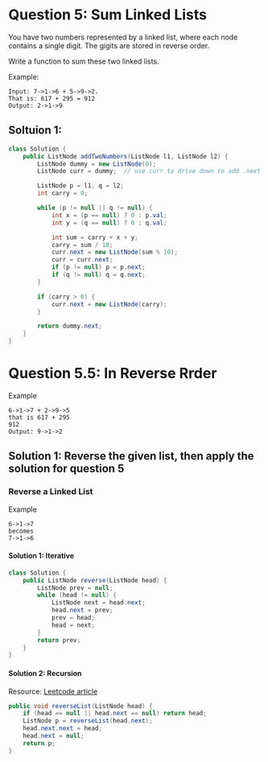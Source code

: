 # Question 5: Sum Linked Lists

You have two numbers represented by a linked list, where each node contains a single digit. The gigits are stored in reverse order. 

Write a function to sum these two linked lists.

Example:

```
Input: 7->1->6 + 5->9->2.
That is: 617 + 295 = 912
Output: 2->1->9
```

## Soltuion 1:

```java
class Solution {
    public ListNode addTwoNumbers(ListNode l1, ListNode l2) {
        ListNode dummy = new ListNode(0);
        ListNode curr = dummy;  // use curr to drive down to add .next

        ListNode p = l1, q = l2;
        int carry = 0;

        while (p != null || q != null) {
            int x = (p == null) ? 0 : p.val;
            int y = (q == null) ? 0 : q.val;

            int sum = carry + x + y;
            carry = sum / 10;
            curr.next = new ListNode(sum % 10);
            curr = curr.next;
            if (p != null) p = p.next;
            if (q != null) q = q.next;
        }

        if (carry > 0) {
            curr.next = new ListNode(carry);
        }

        return dummy.next;
    }
}
```

# Question 5.5:  In Reverse Rrder

Example

```
6->1->7 + 2->9->5
that is 617 + 295
912
Output: 9->1->2
```

## Solution 1: Reverse the given list, then apply the solution for question 5

### Reverse a Linked List

Example

```
6->1->7
becomes
7->1->6
```

#### Solution 1: Iterative

```java
class Solution {
    public ListNode reverse(ListNode head) {
        ListNode prev = null;
        while (head != null) {
            ListNode next = head.next;
            head.next = prev;
            prev = head;
            head = next;
        }
        return prev;
    }
}
```

#### Solution 2: Recursion

Resource: [Leetcode article](https://leetcode.com/problems/reverse-linked-list/solution/)

```java
public void reverseList(ListNode head) {
    if (head == null || head.next == null) return head;
    ListNode p = reverseList(head.next);
    head.next.next = head;
    head.next = null;
    return p;
}
```
